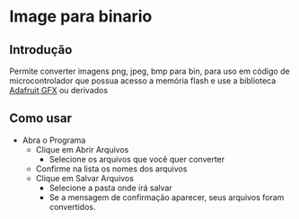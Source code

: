 # Image para binario

## Introdução

Permite converter imagens png, jpeg, bmp para bin, para uso em código de microcontrolador que possua acesso a memória flash e use a biblioteca [Adafruit GFX](https://github.com/adafruit/Adafruit-GFX-Library) ou derivados

## Como usar

- Abra o Programa
    - Clique em Abrir Arquivos
        - Selecione os arquivos que você quer converter
    - Confirme na lista os nomes dos arquivos
    - Clique em Salvar Arquivos
        - Selecione a pasta onde irá salvar
        - Se a mensagem de confirmação aparecer, seus arquivos foram convertidos.


